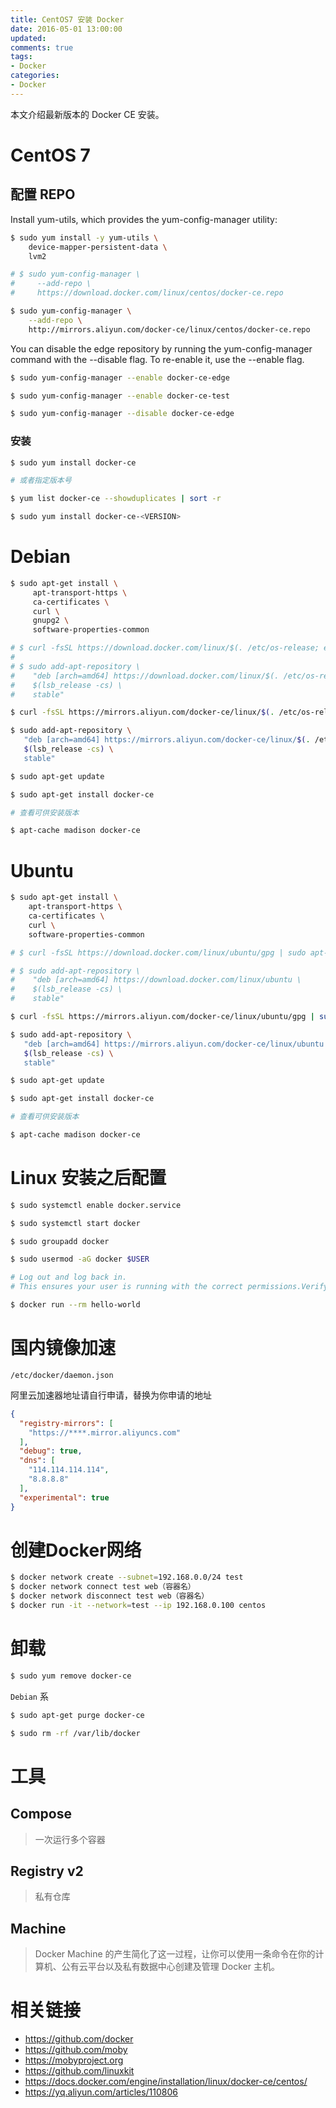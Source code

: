 ```yaml
---
title: CentOS7 安装 Docker
date: 2016-05-01 13:00:00
updated:
comments: true
tags:
- Docker
categories:
- Docker
---
```


本文介绍最新版本的 Docker CE 安装。

<!--more-->

# CentOS 7

## 配置 REPO

Install yum-utils, which provides the yum-config-manager utility:

```bash
$ sudo yum install -y yum-utils \
    device-mapper-persistent-data \
    lvm2
```

```bash
# $ sudo yum-config-manager \
#     --add-repo \
#     https://download.docker.com/linux/centos/docker-ce.repo

$ sudo yum-config-manager \
    --add-repo \
    http://mirrors.aliyun.com/docker-ce/linux/centos/docker-ce.repo
```

You can disable the edge repository by running the yum-config-manager command with the --disable flag. To re-enable it, use the --enable flag.

```bash
$ sudo yum-config-manager --enable docker-ce-edge

$ sudo yum-config-manager --enable docker-ce-test

$ sudo yum-config-manager --disable docker-ce-edge
```

### 安装

```bash
$ sudo yum install docker-ce

# 或者指定版本号

$ yum list docker-ce --showduplicates | sort -r

$ sudo yum install docker-ce-<VERSION>

```

# Debian

```bash
$ sudo apt-get install \
     apt-transport-https \
     ca-certificates \
     curl \
     gnupg2 \
     software-properties-common

# $ curl -fsSL https://download.docker.com/linux/$(. /etc/os-release; echo "$ID")/gpg | sudo apt-key add -
#
# $ sudo add-apt-repository \
#    "deb [arch=amd64] https://download.docker.com/linux/$(. /etc/os-release; echo "$ID") \
#    $(lsb_release -cs) \
#    stable"

$ curl -fsSL https://mirrors.aliyun.com/docker-ce/linux/$(. /etc/os-release; echo "$ID")/gpg | sudo apt-key add -

$ sudo add-apt-repository \
   "deb [arch=amd64] https://mirrors.aliyun.com/docker-ce/linux/$(. /etc/os-release; echo "$ID") \
   $(lsb_release -cs) \
   stable"

$ sudo apt-get update

$ sudo apt-get install docker-ce

# 查看可供安装版本

$ apt-cache madison docker-ce
```

# Ubuntu

```bash
$ sudo apt-get install \
    apt-transport-https \
    ca-certificates \
    curl \
    software-properties-common

# $ curl -fsSL https://download.docker.com/linux/ubuntu/gpg | sudo apt-key add -

# $ sudo add-apt-repository \
#    "deb [arch=amd64] https://download.docker.com/linux/ubuntu \
#    $(lsb_release -cs) \
#    stable"

$ curl -fsSL https://mirrors.aliyun.com/docker-ce/linux/ubuntu/gpg | sudo apt-key add -

$ sudo add-apt-repository \
   "deb [arch=amd64] https://mirrors.aliyun.com/docker-ce/linux/ubuntu \
   $(lsb_release -cs) \
   stable"

$ sudo apt-get update

$ sudo apt-get install docker-ce

# 查看可供安装版本

$ apt-cache madison docker-ce
```

# Linux 安装之后配置

```bash
$ sudo systemctl enable docker.service

$ sudo systemctl start docker

$ sudo groupadd docker

$ sudo usermod -aG docker $USER

# Log out and log back in.
# This ensures your user is running with the correct permissions.Verify that your user is in the docker group by running docker without sudo.  

$ docker run --rm hello-world
```

# 国内镜像加速

`/etc/docker/daemon.json`

阿里云加速器地址请自行申请，替换为你申请的地址

```json
{
  "registry-mirrors": [
    "https://****.mirror.aliyuncs.com"
  ],
  "debug": true,
  "dns": [
    "114.114.114.114",
    "8.8.8.8"
  ],
  "experimental": true
}
```

# 创建Docker网络

```bash
$ docker network create --subnet=192.168.0.0/24 test
$ docker network connect test web（容器名）
$ docker network disconnect test web（容器名）
$ docker run -it --network=test --ip 192.168.0.100 centos
```

# 卸载

```bash
$ sudo yum remove docker-ce
```

`Debian` 系

```bash
$ sudo apt-get purge docker-ce
```

```bash
$ sudo rm -rf /var/lib/docker
```

# 工具

## Compose

> 一次运行多个容器

## Registry v2

> 私有仓库

## Machine

> Docker Machine 的产生简化了这一过程，让你可以使用一条命令在你的计算机、公有云平台以及私有数据中心创建及管理 Docker 主机。

# 相关链接

* https://github.com/docker
* https://github.com/moby
* https://mobyproject.org
* https://github.com/linuxkit
* https://docs.docker.com/engine/installation/linux/docker-ce/centos/
* https://yq.aliyun.com/articles/110806
